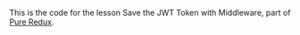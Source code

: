 This is the code for the lesson Save the JWT Token with Middleware, part of [Pure Redux](https://daveceddia.com/pure-redux/).
